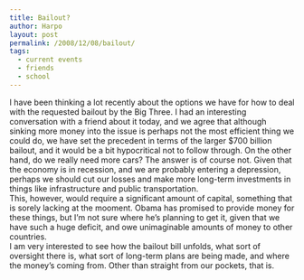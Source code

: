 ```yaml
---
title: Bailout?
author: Harpo
layout: post
permalink: /2008/12/08/bailout/
tags:
  - current events
  - friends
  - school
---
```

I have been thinking a lot recently about the options we have for how to deal with the requested bailout by the Big Three. I had an interesting conversation with a friend about it today, and we agree that although sinking more money into the issue is perhaps not the most efficient thing we could do, we have set the precedent in terms of the larger $700 billion bailout, and it would be a bit hypocritical not to follow through. On the other hand, do we really need more cars? The answer is of course not. Given that the economy is in recession, and we are probably entering a depression, perhaps we should cut our losses and make more long-term investments in things like infrastructure and public transportation.  
This, however, would require a significant amount of capital, something that is sorely lacking at the mooment. Obama has promised to provide money for these things, but I&#8217;m not sure where he&#8217;s planning to get it, given that we have such a huge deficit, and owe unimaginable amounts of money to other countries.  
I am very interested to see how the bailout bill unfolds, what sort of oversight there is, what sort of long-term plans are being made, and where the money&#8217;s coming from. Other than straight from our pockets, that is.